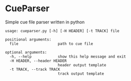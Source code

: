 CueParser
=========

Simple cue file parser written in python

```
usage: cueparser.py [-h] [-H HEADER] [-t TRACK] file

positional arguments:
  file                  path to cue file

optional arguments:
  -h, --help            show this help message and exit
  -H HEADER, --header HEADER
                        header output template
  -t TRACK, --track TRACK
                        track output template
```
